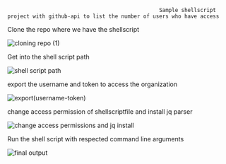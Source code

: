                                                     Sample shellscript project with github-api to list the number of users who have access

Clone the repo where we have the shellscript 

![cloning repo (1)](https://github.com/Suresh-mpt/shell-scripting-projects/assets/173250817/6af3c729-2703-4894-b515-41651249dce3)

Get into the shell script path 

![shell script path](https://github.com/Suresh-mpt/shell-scripting-projects/assets/173250817/f137b68c-3ede-4552-afb6-bdfb2730afd8)

export the username and token to access the organization

![export(username-token)](https://github.com/Suresh-mpt/shell-scripting-projects/assets/173250817/78a672c1-72c7-48db-b248-9ba9b1d49c1c)

change access permission of shellscriptfile and install jq parser

![change access permissions and jq install](https://github.com/Suresh-mpt/shell-scripting-projects/assets/173250817/5ef3cda1-df05-46c3-9ec5-a7bda96306f6)

Run the shell script with respected command line arguments

![final output](https://github.com/Suresh-mpt/shell-scripting-projects/assets/173250817/7dd36fd3-dd5d-4825-a4d2-00294b19f501)

